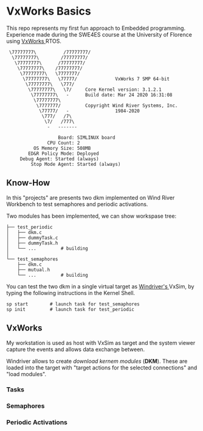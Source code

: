 # VxWorks Basics
This repo represents my first fun approach to Embedded programming. Experience made during the SWE4ES course at the University of Florence using <a href="https://en.wikipedia.org/wiki/VxWorks"> VxWorks </a> RTOS.

```
 \77777777\          /77777777/
  \77777777\        /77777777/
   \77777777\      /77777777/
    \77777777\    /77777777/
     \77777777\   \7777777/
      \77777777\   \77777/              VxWorks 7 SMP 64-bit
       \77777777\   \777/
        \77777777\   \7/     Core Kernel version: 3.1.2.1
         \77777777\   -      Build date: Mar 24 2020 16:31:08
          \77777777\
           \7777777/         Copyright Wind River Systems, Inc.
            \77777/   -                 1984-2020
             \777/   /7\
              \7/   /777\
               -   -------

                   Board: SIMLINUX board
               CPU Count: 2
          OS Memory Size: 508MB
        ED&R Policy Mode: Deployed
     Debug Agent: Started (always)
         Stop Mode Agent: Started (always)
```

## Know-How
In this "projects" are presents two dkm implemented on Wind River Workbench to test semaphores and periodic activations.

Two modules has been implemented, we can show workspase tree:

```
├── test_periodic
│   ├── dkm.c
│   ├── dummyTask.c
│   ├── dummyTask.h
│   └── ...         # building
│
└── test_semaphores
    ├── dkm.c
    ├── mutual.h
    └── ...         # building
```

You can test the two dkm in a single virtual target as <a href="https://www.windriver.com/"> Windriver's </a> VxSim, by typing the following instructions in the Kernel Shell.
```
sp start        # launch task for test_semaphores
sp init         # launch task for test_periodic
```

## VxWorks
My workstation is used as host with VxSim as target and the system viewer capture the events and allows data exchange between.

Windriver allows to create _download kernem modules_ (**DKM**). These are loaded into the target with "target actions for the selected connections" and "load modules".

### Tasks

### Semaphores

### Periodic Activations
